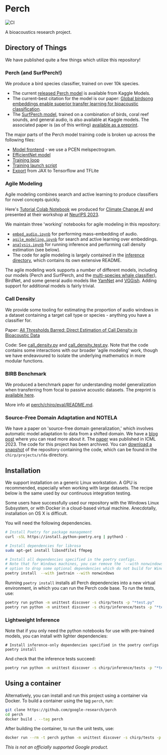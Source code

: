 # Perch

![CI](https://github.com/google-research/perch/actions/workflows/ci.yml/badge.svg)

A bioacoustics research project.

## Directory of Things

We have published quite a few things which utilize this repository!

### Perch (and SurfPerch!)

We produce a bird species classifier, trained on over 10k species.

* The current [released Perch model](https://www.kaggle.com/models/google/bird-vocalization-classifier/frameworks/tensorFlow2/variations/bird-vocalization-classifier) is available from Kaggle Models.
* The current-best citation for the model is our paper: [Global birdsong embeddings enable superior transfer learning for bioacoustic classification](https://www.nature.com/articles/s41598-023-49989-z.epdf).
* The [SurfPerch model](https://www.kaggle.com/models/google/surfperch), trained on a combination of birds, coral reef sounds, and general audio, is also available at Kaggle models. The associated paper is (as of this writing) [available as a preprint](https://arxiv.org/abs/2404.16436).

The major parts of the Perch model training code is broken up across the following files:

* [Model frontend](https://github.com/google-research/perch/blob/main/chirp/models/frontend.py) - we use a PCEN melspectrogram.
* [EfficientNet model](https://github.com/google-research/perch/blob/main/chirp/models/efficientnet.py)
* [Training loop](https://github.com/google-research/perch/blob/main/chirp/train/classifier.py)
* [Training launch script](https://github.com/google-research/perch/blob/main/chirp/projects/main.py)
* [Export](https://github.com/google-research/perch/blob/main/chirp/export_utils.py) from JAX to Tensorflow and TFLite

### Agile Modeling

Agile modeling combines search and active learning to produce classifiers for novel concepts quickly.

Here's [Tutorial Colab Notebook](https://colab.research.google.com/drive/1gPBu2fyw6aoT-zxXFk15I2GObfMRNHUq) we produced for [Climate Change AI](https://www.climatechange.ai/) and presented at their workshop at [NeurIPS 2023](https://www.climatechange.ai/papers/neurips2023/133).

We maintain three 'working' notebooks for agile modeling in this repository:

* [`embed_audio.ipynb`](https://github.com/google-research/perch/blob/main/embed_audio.ipynb) for performing mass-embedding of audio.
* [`agile_modeling.ipynb`](https://github.com/google-research/perch/blob/main/agile_modeling.ipynb) for search and active learning over embeddings.
* [`analysis.ipynb`](https://github.com/google-research/perch/blob/main/analysis.ipynb) for running inference and performing call density estimation (see below).
* The code for agile modeling is largely contained in the [inference directory](https://github.com/google-research/perch/tree/main/chirp/inference), which contains its own extensive README.

The agile modeling work supports a number of different models, including our models (Perch and SurfPerch, and the [multi-species whale classifier](https://www.kaggle.com/models/google/multispecies-whale)), BirdNet, and some general audio models like [YamNet](https://www.kaggle.com/models/google/yamnet) and [VGGish](https://www.kaggle.com/models/google/vggish). Adding support for additional models is fairly trivial.

### Call Density

We provide some tooling for estimating the proportion of audio windows in a dataset containing a target call type or species - anything you have a classifier for.

Paper: [All Thresholds Barred: Direct Estimation of Call Density in Bioacoustic Data](https://www.frontiersin.org/journals/bird-science/articles/10.3389/fbirs.2024.1380636/full)

Code: See [call_density.py](https://github.com/google-research/perch/blob/main/chirp/inference/call_density.py) and [call_density_test.py](https://github.com/google-research/perch/blob/main/chirp/inference/tests/call_density_test.py). Note that the code contains some interactions with our broader 'agile modeling' work, though we have endeavoured to isolate the underlying mathematics in more modular functions.

### BIRB Benchmark

We produced a benchmark paper for understanding model generalization when transferring from focal to passive acoustic datasets. The preprint is [available here](https://arxiv.org/abs/2312.07439).

More info at [perch/chirp/eval/README.md](https://github.com/google-research/perch/tree/main/chirp/eval/README.md).


### Source-Free Domain Adaptation and NOTELA

We have a paper on 'source-free domain generalization,' which involves automatic model adaptation to data from a shifted domain. We have a [blog post](https://research.google/blog/in-search-of-a-generalizable-method-for-source-free-domain-adaptation/) where you can read more about it. The [paper](https://proceedings.mlr.press/v202/boudiaf23a.html) was published in ICML 2023. The code for this project has been archived. You can [download a snapshot](https://github.com/google-research/perch/releases/tag/sfda-codebase-snapshot) of the repository containing the code, which can be found in the `chirp/projects/sfda` directory.


## Installation

We support installation on a generic Linux workstation.
A GPU is recommended, especially when working with large datasets.
The recipe below is the same used by our continuous integration testing.

Some users have successfully used our repository with the Windows Linux
Subsystem, or with Docker in a cloud-based virtual machine. Anecdotally,
installation on OS X is difficult.

You will need the following dependencies.

```bash
# Install Poetry for package management
curl -sSL https://install.python-poetry.org | python3 -

# Install dependencies for librosa
sudo apt-get install libsndfile1 ffmpeg

# Install all dependencies specified in the poetry configs.
# Note that for Windows machines, you can remove the `--with nonwindows`
# option to drop some optional dependencies which do not build for Windows.
poetry install  --with jaxtrain --with nonwindows
```

Running `poetry install` installs all Perch dependencies into a new virtual environment, in which you can run the Perch code base. To run the tests, use:

```bash
poetry run python -m unittest discover -s chirp/tests -p "*test.py"
poetry run python -m unittest discover -s chirp/inference/tests -p "*test.py"
```

### Lightweight Inference

Note that if you only need the python notebooks for use with pre-trained models,
you can install with lighter dependencies:

```
# Install inference-only dependencies specified in the poetry configs
poetry install
```

And check that the inference tests succeed:
```bash
poetry run python -m unittest discover -s chirp/inference/tests -p "*test.py"
```

## Using a container

Alternatively, you can install and run this project using a container via Docker. To build a container using the tag `perch`, run:

```bash
git clone https://github.com/google-research/perch
cd perch
docker build . --tag perch
```

After building the container, to run the unit tests, use:

```bash
docker run --rm -t perch python -m unittest discover -s chirp/tests -p "*test.py"
```

*This is not an officially supported Google product.*
